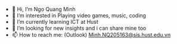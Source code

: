 - 👋 Hi, I’m Ngo Quang Minh 
- 👀 I’m interested in Playing video games, music, coding
- 🌱 I’m currently learning ICT at Hust
- 💞️ I’m looking for new insights and i can share mine too
- 📫 How to reach me: (Outlook) Minh.NQ205163@sis.hust.edu.vn


<!---
Kamigo6/Kamigo6 is a ✨ special ✨ repository because its `README.md` (this file) appears on your GitHub profile.
You can click the Preview link to take a look at your changes.
--->
